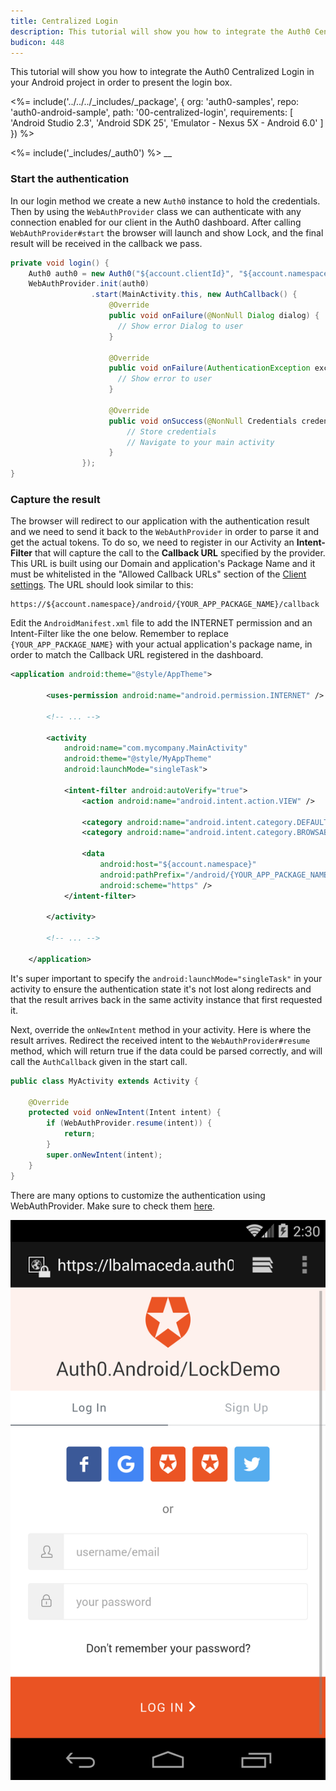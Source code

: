 ```yaml
---
title: Centralized Login
description: This tutorial will show you how to integrate the Auth0 Centralized Login in your Android project in order to present the login box.
budicon: 448
---
```


This tutorial will show you how to integrate the Auth0 Centralized Login in your Android project in order to present the login box.

<%= include('../../../_includes/_package', {
  org: 'auth0-samples',
  repo: 'auth0-android-sample',
  path: '00-centralized-login',
  requirements: [
    'Android Studio 2.3',
    'Android SDK 25',
    'Emulator - Nexus 5X - Android 6.0'
  ]
}) %>

<%= include('_includes/_auth0') %>
__


### Start the authentication

In our login method we create a new `Auth0` instance to hold the credentials. Then by using the `WebAuthProvider` class we can authenticate with any connection enabled for our client in the Auth0 dashboard. After calling `WebAuthProvider#start` the browser will launch and show Lock, and the final result will be received in the callback we pass.


```java
private void login() {
    Auth0 auth0 = new Auth0("${account.clientId}", "${account.namespace}");
    WebAuthProvider.init(auth0)
                  .start(MainActivity.this, new AuthCallback() {
                      @Override
                      public void onFailure(@NonNull Dialog dialog) {
                        // Show error Dialog to user
                      }

                      @Override
                      public void onFailure(AuthenticationException exception) {
                        // Show error to user
                      }

                      @Override
                      public void onSuccess(@NonNull Credentials credentials) {
                          // Store credentials
                          // Navigate to your main activity
                      }
                });
}
```


### Capture the result

The browser will redirect to our application with the authentication result and we need to send it back to the `WebAuthProvider` in order to parse it and get the actual tokens. To do so, we need to register in our Activity an **Intent-Filter** that will capture the call to the **Callback URL** specified by the provider. This URL is built using our Domain and application's Package Name and it must be whitelisted in the "Allowed Callback URLs" section of the [Client settings](https://manage.auth0.com/#/clients). The URL should look similar to this:

```
https://${account.namespace}/android/{YOUR_APP_PACKAGE_NAME}/callback
```


Edit the `AndroidManifest.xml` file to add the INTERNET permission and an Intent-Filter like the one below. Remember to replace `{YOUR_APP_PACKAGE_NAME}` with your actual application's package name, in order to match the Callback URL registered in the dashboard.

```xml
<application android:theme="@style/AppTheme">

        <uses-permission android:name="android.permission.INTERNET" />

        <!-- ... -->

        <activity
            android:name="com.mycompany.MainActivity"
            android:theme="@style/MyAppTheme"
            android:launchMode="singleTask">

            <intent-filter android:autoVerify="true">
                <action android:name="android.intent.action.VIEW" />

                <category android:name="android.intent.category.DEFAULT" />
                <category android:name="android.intent.category.BROWSABLE" />

                <data
                    android:host="${account.namespace}"
                    android:pathPrefix="/android/{YOUR_APP_PACKAGE_NAME}/callback"
                    android:scheme="https" />
            </intent-filter>

        </activity>

        <!-- ... -->

    </application>
```

It's super important to specify the `android:launchMode="singleTask"` in your activity to ensure the authentication state it's not lost along redirects and that the result arrives back in the same activity instance that first requested it.


Next, override the `onNewIntent` method in your activity. Here is where the result arrives. Redirect the received intent to the `WebAuthProvider#resume` method, which will return true if the data could be parsed correctly, and will call the `AuthCallback` given in the start call.

```java
public class MyActivity extends Activity {

    @Override
    protected void onNewIntent(Intent intent) {
        if (WebAuthProvider.resume(intent)) {
            return;
        }
        super.onNewIntent(intent);
    }
}
```


There are many options to customize the authentication using WebAuthProvider. Make sure to check them [here](/articles/libraries/auth0-android#implementing-web-based-auth).

<div class="phone-mockup">
  <img src="/media/articles/native-platforms/android/centralized-login-android.png" alt="Mobile example screenshot" />
</div>
